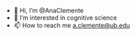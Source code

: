 - 👋 Hi, I’m @AnaClemente
- 👀 I’m interested in cognitive science
- 📫 How to reach me a.clemente@ub.edu

<!---
AnaClemente/AnaClemente is a ✨ special ✨ repository because its `README.md` (this file) appears on your GitHub profile.
You can click the Preview link to take a look at your changes.
--->
